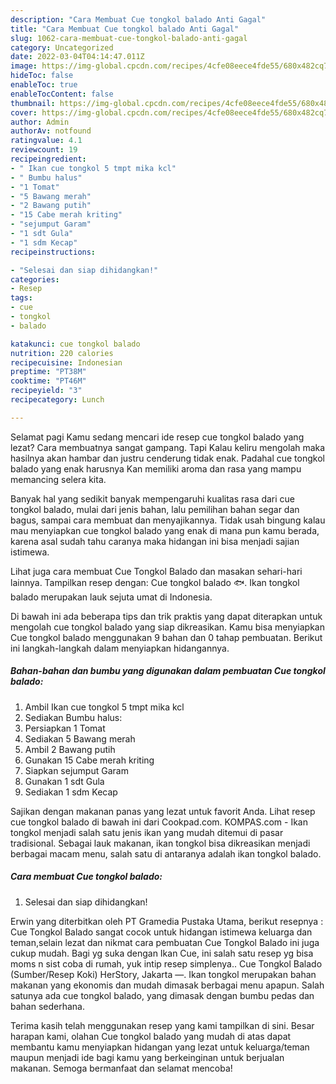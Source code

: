 ```yaml
---
description: "Cara Membuat Cue tongkol balado Anti Gagal"
title: "Cara Membuat Cue tongkol balado Anti Gagal"
slug: 1062-cara-membuat-cue-tongkol-balado-anti-gagal
category: Uncategorized
date: 2022-03-04T04:14:47.011Z
image: https://img-global.cpcdn.com/recipes/4cfe08eece4fde55/680x482cq70/cue-tongkol-balado-foto-resep-utama.jpg
hideToc: false
enableToc: true
enableTocContent: false
thumbnail: https://img-global.cpcdn.com/recipes/4cfe08eece4fde55/680x482cq70/cue-tongkol-balado-foto-resep-utama.jpg
cover: https://img-global.cpcdn.com/recipes/4cfe08eece4fde55/680x482cq70/cue-tongkol-balado-foto-resep-utama.jpg
author: Admin
authorAv: notfound
ratingvalue: 4.1
reviewcount: 19
recipeingredient:
- " Ikan cue tongkol 5 tmpt mika kcl"
- " Bumbu halus"
- "1 Tomat"
- "5 Bawang merah"
- "2 Bawang putih"
- "15 Cabe merah kriting"
- "sejumput Garam"
- "1 sdt Gula"
- "1 sdm Kecap"
recipeinstructions:

- "Selesai dan siap dihidangkan!"
categories:
- Resep
tags:
- cue
- tongkol
- balado

katakunci: cue tongkol balado 
nutrition: 220 calories
recipecuisine: Indonesian
preptime: "PT38M"
cooktime: "PT46M"
recipeyield: "3"
recipecategory: Lunch

---
```



Selamat pagi Kamu sedang mencari ide resep cue tongkol balado yang lezat? Cara membuatnya sangat gampang. Tapi Kalau keliru mengolah maka hasilnya akan hambar dan justru cenderung tidak enak. Padahal cue tongkol balado yang enak harusnya Kan memiliki aroma dan rasa yang mampu memancing selera kita.


Banyak hal yang sedikit banyak mempengaruhi kualitas rasa dari cue tongkol balado, mulai dari jenis bahan, lalu pemilihan bahan segar dan bagus, sampai cara membuat dan menyajikannya. Tidak usah bingung kalau mau menyiapkan cue tongkol balado yang enak di mana pun kamu berada, karena asal sudah tahu caranya maka hidangan ini bisa menjadi sajian istimewa.

Lihat juga cara membuat Cue Tongkol Balado dan masakan sehari-hari lainnya. Tampilkan resep dengan: Cue tongkol balado 🐟. Ikan tongkol balado merupakan lauk sejuta umat di Indonesia.


Di bawah ini ada beberapa tips dan trik praktis yang dapat diterapkan untuk mengolah cue tongkol balado yang siap dikreasikan. Kamu bisa menyiapkan Cue tongkol balado menggunakan 9 bahan dan 0 tahap pembuatan. Berikut ini langkah-langkah dalam menyiapkan hidangannya.

<!--inarticleads1-->

##### Bahan-bahan dan bumbu yang digunakan dalam pembuatan Cue tongkol balado:

1. Ambil  Ikan cue tongkol 5 tmpt mika kcl
1. Sediakan  Bumbu halus:
1. Persiapkan 1 Tomat
1. Sediakan 5 Bawang merah
1. Ambil 2 Bawang putih
1. Gunakan 15 Cabe merah kriting
1. Siapkan sejumput Garam
1. Gunakan 1 sdt Gula
1. Sediakan 1 sdm Kecap


Sajikan dengan makanan panas yang lezat untuk favorit Anda. Lihat resep cue tongkol balado di bawah ini dari Cookpad.com. KOMPAS.com - Ikan tongkol menjadi salah satu jenis ikan yang mudah ditemui di pasar tradisional. Sebagai lauk makanan, ikan tongkol bisa dikreasikan menjadi berbagai macam menu, salah satu di antaranya adalah ikan tongkol balado. 

<!--inarticleads2-->

##### Cara membuat Cue tongkol balado:


1. Selesai dan siap dihidangkan!

Erwin yang diterbitkan oleh PT Gramedia Pustaka Utama, berikut resepnya : Cue Tongkol Balado sangat cocok untuk hidangan istimewa keluarga dan teman,selain lezat dan nikmat cara pembuatan Cue Tongkol Balado ini juga cukup mudah. Bagi yg suka dengan Ikan Cue, ini salah satu resep yg bisa moms n sist coba di rumah, yuk intip resep simplenya.. Cue Tongkol Balado (Sumber/Resep Koki) HerStory, Jakarta —. Ikan tongkol merupakan bahan makanan yang ekonomis dan mudah dimasak berbagai menu apapun. Salah satunya ada cue tongkol balado, yang dimasak dengan bumbu pedas dan bahan sederhana. 

Terima kasih telah menggunakan resep yang kami tampilkan di sini. Besar harapan kami, olahan Cue tongkol balado yang mudah di atas dapat membantu kamu menyiapkan hidangan yang lezat untuk keluarga/teman maupun menjadi ide bagi kamu yang berkeinginan untuk berjualan makanan. Semoga bermanfaat dan selamat mencoba!
